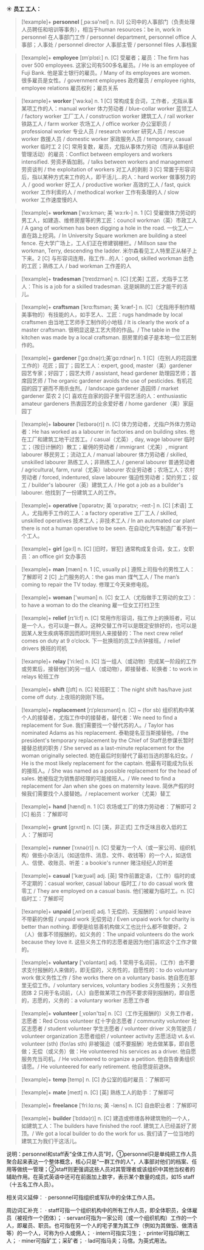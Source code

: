 ☀ <span class="category">**员工 工人：**</span>
>[!example]+ <span class="vocabulary">**personnel**</span> [͵pə:sə'nel] 
> <span class="definition">n. [U] 公司中的人事部门（负责处理人员聘任和培训等事务），相当于human resources：</span>be in, work in personnel 在人事部门工作 / personnel department, personnel office 人事部；人事处 / personnel director 人事部主管 / personnel files 人事档案

>[!example]+ <span class="vocabulary">**employee**</span> [ɪmˈplɔɪi:]
> <span class="definition">n. [C] 受雇者；雇员：</span>The firm has over 500 employees. 这家公司有500多名雇员。/ He is an employee of Fuji Bank. 他是富士银行的雇员。/ Many of its employees are women. 很多雇员是女性。/ government employees 政府雇员 / employee rights, employee relations 雇员权利；雇员关系

>[!example]+ <span class="vocabulary">**worker**</span> ['wə:kə] 
> <span class="definition">n. 1 [C] 常构成复合词，工作者，尤指从事某项工作的人：</span>manual worker 体力劳动者 / blue-collar worker 蓝领工人 / factory worker 工厂工人 / construction worker 建筑工人 / rail worker 铁路工人 / farm worker 农场工人 / office worker 办公室职员 / professional worker 专业人员 / research worker 研究人员 / rescue worker 救援人员 / domestic worker 家政服务人员 / temporary, casual worker 临时工 <span class="definition">2 [C] 常用复数，雇员，尤指从事体力劳动（而非从事组织管理活动）的雇员：</span>Conflict between employers and workers intensified. 劳资矛盾加剧。/ talks between workers and management 劳资谈判 / the exploitation of workers 对工人的剥削 <span class="definition">3 [C] 常置于形容词后，指以某种方式来工作的人，即干活儿…的人：</span>hard worker 做事努力的人 / good worker 好工人 / productive worker 高效的工人 / fast, quick worker 工作利索的人 / methodical worker 工作有条理的人 / slow worker 工作速度慢的人
       
>[!example]+ <span class="vocabulary">**workman**</span> [ˈwɜ:kmən; 美 ˈwɜ:rk-]
> <span class="definition">n. 1 [C] 受雇做体力劳动的男工人，如建造、维修房屋等的男工匠：</span>council workman（英）市政工人 / A gang of workmen has been digging a hole in the road. 一伙工人一直在路上挖洞。/ In University Square workmen are building a steel fence. 在大学广场上，工人们正在修建钢栅栏。/ Millson saw the workman, Terry, descending the ladder. 米尔森看见工人特里正从梯子上下来。<span class="definition">2 [C] 与形容词连用，指工作…的人：</span>good, skilled workman 出色的工匠；熟练工人 / bad workman 工作差的人
           
>[!example]+ <span class="vocabulary">**tradesman**</span> [ˈtreɪdzmən]
> <span class="definition">n. [C] [尤美] 工匠，尤指手工艺人：</span>This is a job for a skilled tradesman. 这是娴熟的工匠才能干的活儿。
           
>[!example]+ <span class="vocabulary">**craftsman**</span> [ˈkrɑ:ftsmən; 美 ˈkræf-]
> <span class="definition">n. [C]（尤指用手制作精美事物的）有技能的人，如手艺人、工匠：</span>rugs handmade by local craftsmen 由当地工艺师手工制作的小地毯 / It is clearly the work of a master craftsman. 很明显这是工艺大师的作品。/ The table in the kitchen was made by a local craftsman. 厨房里的桌子是本地一位工匠制作的。
           
>[!example]+ <span class="vocabulary">**gardener**</span> [ˈɡɑːdnə(r);美ˈɡɑːrdnər]
> <span class="definition">n. 1 [C]（在别人的花园里工作的）花匠；园丁；园艺工人：</span>expert, good, master（美）gardener 园艺专家；好园丁；园艺大师 / assistant, head gardener 助理园艺师；首席园艺师 / The organic gardener avoids the use of pesticides. 有机花园的园丁避而不用杀虫剂。/ landscape gardener 造园师 / market gardener 菜农 <span class="definition">2 [C] 喜欢在自家的园子里干园艺活的人：</span>enthusiastic amateur gardeners 热衷园艺的业余爱好者 / home gardener（美）家庭园丁

>[!example]+ <span class="vocabulary">**labourer**</span> [ˈleɪbərə(r)]
> <span class="definition">n. [C] 体力劳动者，尤指户外体力劳动者：</span>He has worked as a labourer in factories and on building sites. 他在工厂和建筑工地干过苦工。/ casual（尤英）, day, wage labourer 临时工；（按日计酬的）散工；雇佣的劳动者 / immigrant（尤美）, migrant labourer 移民劳工；流动工人 / manual labourer 体力劳动者 / skilled, unskilled labourer 熟练工人；非熟练工人 / general labourer 普通劳动者 / agricultural, farm, rural（尤英）labourer 农业劳动者；农场工人；农村劳动者 / forced, indentured, slave labourer 强迫性劳动者；契约劳工；奴工 / builder's labourer（英）建筑工人 / He got a job as a builder's labourer. 他找到了一份建筑工人的工作。           
           
>[!example]+ <span class="vocabulary">**operative**</span> [ˈɒpərətɪv; 美 ˈɑ:pərətɪv; -reɪt-]
> <span class="definition">n. [C] [术语] 工人，尤指用手工作的工人：</span>a factory operative 工厂工人 / skilled, unskilled operatives 技术工人；非技术工人 / In an automated car plant there is not a human operative to be seen. 在自动化汽车制造厂看不到一个工人。

>[!example]+ <span class="vocabulary">**girl**</span> [ɡə:l] 
> <span class="definition">n. [C] [旧时，冒犯] 通常构成复合词，女工，女职员：</span>an office girl 女办事员

>[!example]+ <span class="vocabulary">**man**</span> [mæn] 
> <span class="definition">n. 1 [C, usually pl.] 遵照上司指令的男性工人：</span>了解即可 <span class="definition">2 [C] 上门服务的人：</span>the gas man 煤气工人 / The man’s coming to repair the TV today. 修理工今天来修电视。

>[!example]+ <span class="vocabulary">**woman**</span> ['wʊmən] 
> <span class="definition">n. [C] 女工人（尤指做手工劳动的女工）：</span>to have a woman to do the cleaning 雇一位女工打扫卫生

>[!example]+ <span class="vocabulary">**relief**</span> [rɪ'li:f] 
> <span class="definition">n. [C] 常用作形容词，指工作上的换班者，可以是一个人，也可以是一群人。这种交替工作可以是既定安排好的，也可以是因某人发生疾病等原因而即时用别人来接替的：</span>The next crew relief comes on duty at 9 o’clock. 下一批换班的员工9点钟接班。/ relief drivers 换班的司机

>[!example]+ <span class="vocabulary">**relay**</span> ['ri:leɪ] 
> <span class="definition">n. [C] 当一组人（或动物）完成某一阶段的工作或劳累后，接替他们的另一组人（或动物），即接替者、轮换者：</span>to work in relays 轮班工作
           
>[!example]+ <span class="vocabulary">**shift**</span> [ʃɪft]
> <span class="definition">n. [C] 轮班职工：</span>The night shift has/have just come off duty. 上夜班的刚刚下班。
            
>[!example]+ <span class="vocabulary">**replacement**</span> [rɪˈpleɪsmənt]
> <span class="definition">n. [C] ~ (for sb) 组织机构中某个人的接替者，尤指工作中的接替者，替代者：</span>We need to find a replacement for Sue. 我们需要找一个替代苏的人。/ Taylor has nominated Adams as his replacement. 泰勒提名亚当斯接替他。/ the president's temporary replacement by the Chief of Staff总参谋长暂时接替总统的职务 / She served as a last-minute replacement for the woman originally selected. 她在最后时刻替代了最初当选的那名妇女。/ He is the most likely replacement for the captain. 他最有可能成为队长的接班人。/ She was named as a possible replacement for the head of sales. 她被指定为销售部经理的可能接班人。/ We need to find a replacement for Jan when she goes on maternity leave. 简休产假的时候我们需要找个人接替她。/ replacement worker（尤美）替工

>[!example]+ <span class="vocabulary">**hand**</span> [hænd] 
> <span class="definition">n. 1 [C] 农场或工厂的体力劳动者：</span>了解即可 <span class="definition">2 [C] 船员：</span>了解即可
           
>[!example]+ <span class="vocabulary">**grunt**</span> [grʌnt]
> <span class="definition">n. [C] [美，非正式] 工作乏味且收入低的工人：</span>了解即可
           
>[!example]+ <span class="vocabulary">**runner**</span> [ˈrʌnə(r)]
> <span class="definition">n. [C] 受雇为一个人（或一家公司、组织机构）做些小杂活儿（如送信件、消息、文件、收钱等）的一个人，如送信人、信使、收账员、听差：</span>a bookie's runner 赌注经纪人的听差

>[!example]+ <span class="vocabulary">**casual**</span> ['kæӡuəl] 
> <span class="definition">adj. [英] 常作前置定语，（工作）临时的或不定期的：</span>casual worker, casual labour 临时工 / to do casual work 做零工 / They are employed on a casual basis. 他们被雇为临时工。<span class="definition">n. [C] 临时工：</span>了解即可
           
>[!example]+ <span class="vocabulary">**unpaid**</span> [ˌʌnˈpeɪd]
> <span class="definition">adj. 1 无偿的、无报酬的：</span>unpaid leave 不带薪的休假 / unpaid work 无偿劳动 / Even unpaid work for charity is better than nothing. 即便是给慈善机构做义工也比什么都不做要好。<span class="definition">2（人）做事不领报酬的，如义务的：</span>The unpaid volunteers do the work because they love it. 这些义务工作的志愿者是因为他们喜欢这个工作才做的。

>[!example]+ <span class="vocabulary">**voluntary**</span> ['vɒləntərɪ] 
> <span class="definition">adj. 1 常用于名词前，（工作）由不要求支付报酬的人来做的，即无偿的，义务性的，自愿性的：</span>to do voluntary work 做义务性工作 / She works there on a voluntary basis. 她自愿在那里无偿工作。/ voluntary services, voluntary bodies 义务性服务；义务性团体 <span class="definition">2 只用于名词前，（人）自愿做某项工作而不要求得到报酬的，即自愿的，志愿的，义务的：</span>a voluntary worker 志愿工作者

>[!example]+ <span class="vocabulary">**volunteer**</span> [͵vɒlən'tɪə] 
> <span class="definition">n. [C]（工作无报酬的）义务工作者，志愿者：</span>Red Cross volunteer 红十字会志愿者 / community volunteer 社区志愿者 / student volunteer 学生志愿者 / volunteer driver 义务驾驶员 / volunteer organization 志愿者组织 / volunteer activity 志愿活动 <span class="definition">vt.＆vi. volunteer (sth) (for/as sth) 非被强迫（或不要报酬）地去做某事，即自愿做；无偿（或义务）做：</span>He volunteered his services as a driver. 他自愿服务充当司机。/ He volunteered to organize a petition. 他自告奋勇组织请愿。/ He volunteered for early retirement. 他自愿提前退休。
           
>[!example]+ <span class="vocabulary">**temp**</span> [temp]
> <span class="definition">n. [C] 办公室的临时雇员：</span>了解即可
           
>[!example]+ <span class="vocabulary">**mate**</span> [meɪt]
> <span class="definition">n. [C] [英] 熟练工人的助手：</span>了解即可
           
>[!example]+ <span class="vocabulary">**freelance**</span> [ˈfri:lɑ:ns; 美 -læns]
> <span class="definition">n. [C] 自由职业者：</span>了解即可
           
>[!example]+ <span class="vocabulary">**builder**</span> [ˈbɪldə(r)]
> <span class="definition">n. [C] 建造或修缮各种建筑物的一个人，如建筑工人：</span>The builders have finished the roof. 建筑工人已经盖好了房顶。/ We got a local builder to do the work for us. 我们请了一位当地的建筑工为我们干这活儿。

说明：personnel和staff表“全体工作人员”时，①personnel只是单纯把工作人员聚合起来表达一个整体概念，核心只是“一群工作的人”，人事部对他们的档案、任用等做统一管理；②staff则更强调这些人员对其管理者或该组织中其他当权者的辅助作用。在英式英语中还可在前面加上数字，表示某个数量的成员，如15 staff（十五名工作人员）。

相关词义延伸：
· personnel可指组织或军队中的全体工作人员。

周边词汇补充：
· staff可指一个组织机构中的所有工作人员，即全体职员，全体雇员（被视作一个团体）；
· servant可指为一家公司（或一个组织机构）工作的一个人，即雇员、职员。也可指在另一个人的宅子里为其工作（例如为其做饭、做清洁等）的一个人，可称为仆人或佣人；
· intern可指实习生；
· printer可指印刷工人；
· miner可指矿工；采矿者；
· lad可指马夫；马倌。为英式用法。
